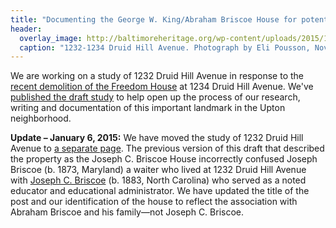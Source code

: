 ```yaml
---
title: "Documenting the George W. King/Abraham Briscoe House for potential landmark designation"
header:
  overlay_image: http://baltimoreheritage.org/wp-content/uploads/2015/11/P1010056.jpg
  caption: "1232-1234 Druid Hill Avenue. Photograph by Eli Pousson, November 2015."
---
```


We are working on a study of 1232 Druid Hill Avenue in response to the [recent demolition of the Freedom House](http://baltimoreheritage.org/preservation/freedom-house-demolition-is-a-wake-up-call-for-preservation-in-west-baltimore/) at 1234 Druid Hill Avenue. We've [published the draft study](/civil-rights-heritage/places/1232-druid-hill-avenue/) to help open up the process of our research, writing and documentation of this important landmark in the Upton neighborhood.

**Update – January 6, 2015:** We have moved the study of 1232 Druid Hill Avenue to [a separate page](/civil-rights-heritage/places/1232-druid-hill-avenue/). The previous version of this draft that described the property as the Joseph C. Briscoe House incorrectly confused Joseph Briscoe (b. 1873, Maryland) a waiter who lived at 1232 Druid Hill Avenue with [Joseph C. Briscoe](/civil-rights-heritage/people/joseph-cornelius-briscoe/) (b. 1883, North Carolina) who served as a noted educator and educational administrator. We have updated the title of the post and our identification of the house to reflect the association with Abraham Briscoe and his family—not Joseph C. Briscoe.
